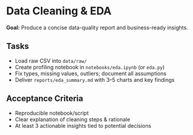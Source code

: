 # Data Cleaning & EDA

**Goal:** Produce a concise data-quality report and business-ready insights.

## Tasks
- Load raw CSV into `data/raw/`
- Create profiling notebook in `notebooks/eda.ipynb` (or `eda.py`)
- Fix types, missing values, outliers; document all assumptions
- Deliver `reports/eda_summary.md` with 3–5 charts and key findings

## Acceptance Criteria
- Reproducible notebook/script
- Clear explanation of cleaning steps & rationale
- At least 3 actionable insights tied to potential decisions
